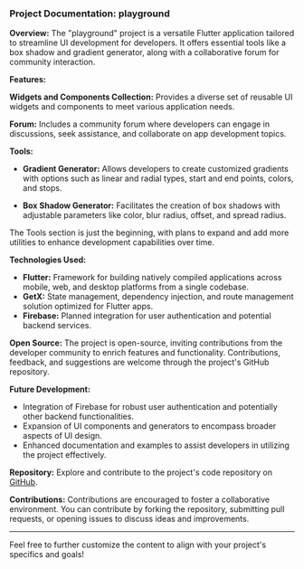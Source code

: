 
### Project Documentation: playground

**Overview:**
The "playground" project is a versatile Flutter application tailored to streamline UI development for developers. It offers essential tools like a box shadow and gradient generator, along with a collaborative forum for community interaction.

**Features:**

**Widgets and Components Collection:**
Provides a diverse set of reusable UI widgets and components to meet various application needs.

**Forum:**
Includes a community forum where developers can engage in discussions, seek assistance, and collaborate on app development topics.

**Tools:**

- **Gradient Generator:** Allows developers to create customized gradients with options such as linear and radial types, start and end points, colors, and stops.
  
- **Box Shadow Generator:** Facilitates the creation of box shadows with adjustable parameters like color, blur radius, offset, and spread radius.

The Tools section is just the beginning, with plans to expand and add more utilities to enhance development capabilities over time.

**Technologies Used:**
- **Flutter:** Framework for building natively compiled applications across mobile, web, and desktop platforms from a single codebase.
- **GetX:** State management, dependency injection, and route management solution optimized for Flutter apps.
- **Firebase:** Planned integration for user authentication and potential backend services.

**Open Source:**
The project is open-source, inviting contributions from the developer community to enrich features and functionality. Contributions, feedback, and suggestions are welcome through the project's GitHub repository.

**Future Development:**
- Integration of Firebase for robust user authentication and potentially other backend functionalities.
- Expansion of UI components and generators to encompass broader aspects of UI design.
- Enhanced documentation and examples to assist developers in utilizing the project effectively.

**Repository:**
Explore and contribute to the project's code repository on [GitHub](https://github.com/naneps/playground).

**Contributions:**
Contributions are encouraged to foster a collaborative environment. You can contribute by forking the repository, submitting pull requests, or opening issues to discuss ideas and improvements.



---

Feel free to further customize the content to align with your project's specifics and goals!
